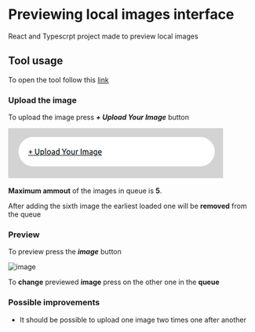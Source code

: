 # Previewing local images interface

React and Typescrpt project made to preview local images

## Tool usage

To open the tool follow this [link](https://ilya-solo.github.io/my-app/)

### Upload the image

To upload the image press ***+ Upload Your Image*** button

![](https://github.com/Ilka228/my-app/blob/master/src/uploadButton.png?raw=true)

**Maximum ammout** of the images in queue is **5**. 

After adding the sixth image the earliest loaded one will be **removed** from the queue 

### Preview
To preview press the ***image*** button

![image](https://user-images.githubusercontent.com/25402978/182106710-9ccd4eec-4c73-4218-a813-2711a6793984.png)

To **change** previewed **image** press on the other one in the **queue**

### Possible improvements
+ It should be possible to upload one image two times one after another

